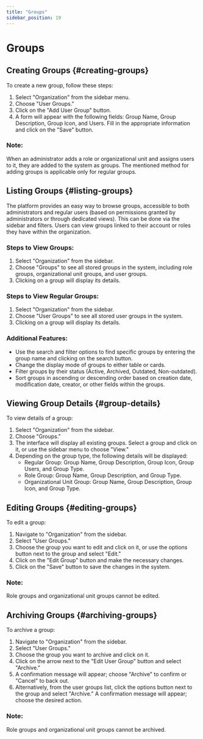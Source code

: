 ```yaml
---
title: "Groups"
sidebar_position: 19
---
```


# Groups

## Creating Groups {#creating-groups}
To create a new group, follow these steps:
1. Select "Organization" from the sidebar menu.
2. Choose "User Groups."
3. Click on the "Add User Group" button.
4. A form will appear with the following fields: Group Name, Group Description, Group Icon, and Users. Fill in the appropriate information and click on the "Save" button.

### Note:
When an administrator adds a role or organizational unit and assigns users to it, they are added to the system as groups. The mentioned method for adding groups is applicable only for regular groups.

## Listing Groups {#listing-groups}
The platform provides an easy way to browse groups, accessible to both administrators and regular users (based on permissions granted by administrators or through dedicated views). This can be done via the sidebar and filters. Users can view groups linked to their account or roles they have within the organization.

### Steps to View Groups:
1. Select "Organization" from the sidebar.
2. Choose "Groups" to see all stored groups in the system, including role groups, organizational unit groups, and user groups.
3. Clicking on a group will display its details.

### Steps to View Regular Groups:
1. Select "Organization" from the sidebar.
2. Choose "User Groups" to see all stored user groups in the system.
3. Clicking on a group will display its details.

### Additional Features:
- Use the search and filter options to find specific groups by entering the group name and clicking on the search button.
- Change the display mode of groups to either table or cards.
- Filter groups by their status (Active, Archived, Outdated, Non-outdated).
- Sort groups in ascending or descending order based on creation date, modification date, creator, or other fields within the groups.

## Viewing Group Details {#group-details}
To view details of a group:
1. Select "Organization" from the sidebar.
2. Choose "Groups."
3. The interface will display all existing groups. Select a group and click on it, or use the sidebar menu to choose "View."
4. Depending on the group type, the following details will be displayed:
   - Regular Group: Group Name, Group Description, Group Icon, Group Users, and Group Type.
   - Role Group: Group Name, Group Description, and Group Type.
   - Organizational Unit Group: Group Name, Group Description, Group Icon, and Group Type.

## Editing Groups {#editing-groups}
To edit a group:
1. Navigate to "Organization" from the sidebar.
2. Select "User Groups."
3. Choose the group you want to edit and click on it, or use the options button next to the group and select "Edit."
4. Click on the "Edit Group" button and make the necessary changes.
5. Click on the "Save" button to save the changes in the system.

### Note:
Role groups and organizational unit groups cannot be edited.

## Archiving Groups {#archiving-groups}
To archive a group:
1. Navigate to "Organization" from the sidebar.
2. Select "User Groups."
3. Choose the group you want to archive and click on it.
4. Click on the arrow next to the "Edit User Group" button and select "Archive."
5. A confirmation message will appear; choose "Archive" to confirm or "Cancel" to back out.
6. Alternatively, from the user groups list, click the options button next to the group and select "Archive." A confirmation message will appear; choose the desired action.

### Note:
Role groups and organizational unit groups cannot be archived.